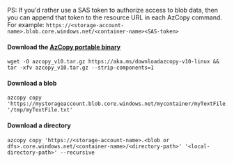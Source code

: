 PS: If you'd rather use a SAS token to authorize access to blob data, then you can append that token to the resource URL in each AzCopy command. For example: `https://<storage-account-name>.blob.core.windows.net/<container-name><SAS-token>`

#### Download the [AzCopy portable binary](https://learn.microsoft.com/en-us/azure/storage/common/storage-use-azcopy-v10?tabs=dnf#download-the-azcopy-portable-binary)
```
wget -O azcopy_v10.tar.gz https://aka.ms/downloadazcopy-v10-linux && tar -xfv azcopy_v10.tar.gz --strip-components=1
```

#### Download a blob
```
azcopy copy 'https://mystorageaccount.blob.core.windows.net/mycontainer/myTextFile.txt' '/tmp/myTextFile.txt'
```

#### Download a directory
```
azcopy copy 'https://<storage-account-name>.<blob or dfs>.core.windows.net/<container-name>/<directory-path>' '<local-directory-path>' --recursive
```
